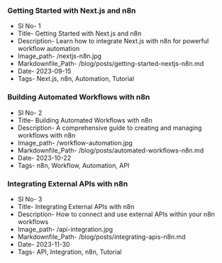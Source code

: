 ### Getting Started with Next.js and n8n

- Sl No- 1
- Title- Getting Started with Next.js and n8n
- Description- Learn how to integrate Next.js with n8n for powerful workflow automation
- Image_path- /nextjs-n8n.jpg
- Markdownfile_Path- /blog/posts/getting-started-nextjs-n8n.md
- Date- 2023-09-15
- Tags- Next.js, n8n, Automation, Tutorial

### Building Automated Workflows with n8n

- Sl No- 2
- Title- Building Automated Workflows with n8n
- Description- A comprehensive guide to creating and managing workflows with n8n
- Image_path- /workflow-automation.jpg
- Markdownfile_Path- /blog/posts/automated-workflows-n8n.md
- Date- 2023-10-22
- Tags- n8n, Workflow, Automation, API

### Integrating External APIs with n8n

- Sl No- 3
- Title- Integrating External APIs with n8n
- Description- How to connect and use external APIs within your n8n workflows
- Image_path- /api-integration.jpg
- Markdownfile_Path- /blog/posts/integrating-apis-n8n.md
- Date- 2023-11-30
- Tags- API, Integration, n8n, Tutorial 